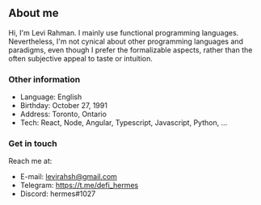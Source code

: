 
## About me

Hi, I'm Levi Rahman. I mainly use functional programming languages. Nevertheless, I'm not cynical about other programming languages and paradigms, even though I prefer the formalizable aspects, rather than the often subjective appeal to taste or intuition. 

### Other information

- Language: English
- Birthday: October 27, 1991
- Address: Toronto, Ontario
- Tech: React, Node, Angular, Typescript, Javascript, Python, ...

### Get in touch

Reach me at: 

- E-mail: levirahsh@gmail.com
- Telegram: https://t.me/defi_hermes
- Discord: hermes#1027
